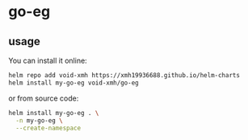 # go-eg

## usage

You can install it online:

```sh
helm repo add void-xmh https://xmh19936688.github.io/helm-charts
helm install my-go-eg void-xmh/go-eg
```

or from source code:

```sh
helm install my-go-eg . \
  -n my-go-eg \
  --create-namespace
```
